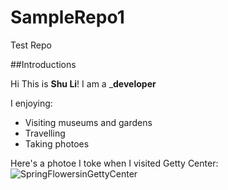# SampleRepo1
Test Repo

##Introductions

Hi This is  **Shu Li**!   I am a _**developer**

I enjoying:
* Visiting museums and gardens
* Travelling
* Taking photoes

Here's a photoe I toke when I visited Getty Center:
![SpringFlowersinGettyCenter](https://github.com/travelersm/SampleRepo1/SpringFlowersinGettyCenter.png)
